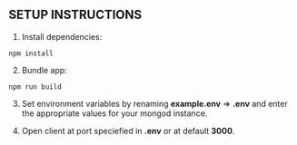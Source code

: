 ## SETUP INSTRUCTIONS

1. Install dependencies:
```
npm install
```

2. Bundle app:
```
npm run build
```

3. Set environment variables by renaming **example.env** => **.env** and enter the appropriate values for your mongod instance.

4. Open client at port speciefied in **.env** or at default **3000**.
